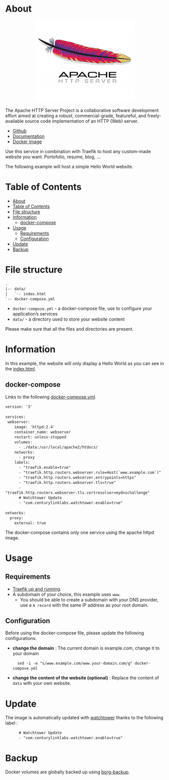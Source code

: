 # About

<p align="center">
<img src="../_utilities/httpd.png" alt="httpd" title="httpd" />
</p>

The Apache HTTP Server Project is a collaborative software development effort aimed at creating a robust, commercial-grade, featureful, and freely-available source code implementation of an HTTP (Web) server. 

* [Github](https://github.com/apache/httpd)
* [Documentation](https://httpd.apache.org/docs/current/)
* [Docker Image](https://hub.docker.com/_/httpd)

Use this service in combination with Traefik to host any custom-made website you want. Portofolio, resume, blog, ...

The following example will host a simple Hello World website.

# Table of Contents

<!-- TOC -->

- [About](#about)
- [Table of Contents](#table-of-contents)
- [File structure](#file-structure)
- [Information](#information)
    - [docker-compose](#docker-compose)
- [Usage](#usage)
    - [Requirements](#requirements)
    - [Configuration](#configuration)
- [Update](#update)
- [Backup](#backup)

<!-- /TOC -->

# File structure 

```
.
|-- data/
|   `-- index.html
`-- docker-compose.yml
```

- `docker-compose.yml` - a docker-compose file, use to configure your application’s services
- `data/` - a directory used to store your website content

Please make sure that all the files and directories are present.

# Information

In this example, the website will only display a Hello World as you can see in the [index.html](data/index.html).

## docker-compose
Links to the following [docker-compose.yml](docker-compose.yml).
```
version: '3'

services:
 webserver:
    image: 'httpd:2.4'
    container_name: webserver
    restart: unless-stopped
    volumes:
      - ./data:/usr/local/apache2/htdocs/
    networks:
      - proxy
    labels:
      - "traefik.enable=true"
      - "traefik.http.routers.webserver.rule=Host(`www.example.com`)"
      - "traefik.http.routers.webserver.entrypoints=https"
      - "traefik.http.routers.webserver.tls=true"
      - "traefik.http.routers.webserver.tls.certresolver=mydnschallenge"
      # Watchtower Update
      - "com.centurylinklabs.watchtower.enable=true"

networks:
  proxy:
    external: true
```

The docker-compose contains only one service using the apache httpd image.

# Usage

## Requirements
- [Traefik up and running](../traefik).
- A subdomain of your choice, this example uses `www`.
    - You should be able to create a subdomain with your DNS provider, use a `A record` with the same IP address as your root domain.


## Configuration
Before using the docker-compose file, please update the following configurations.

- **change the domain** : The current domain is example.com, change it to your domain <br>
  ```
    sed -i -e "s/www.example.com/www.your-domain.com/g" docker-compose.yml 
  ```

- **change the content of the website (optional)** : Replace the content of `data` with your own website. <br>

# Update

The image is automatically updated with [watchtower](../watchtower) thanks to the following label :

```
      # Watchtower Update
      - "com.centurylinklabs.watchtower.enable=true"
```

# Backup

Docker volumes are globally backed up using [borg-backup](../borg-backup). 